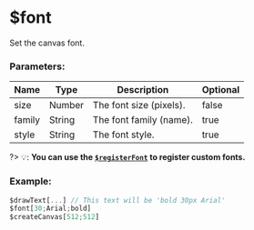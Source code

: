 # $font
Set the canvas font.

### Parameters:
| Name      | Type        | Description             | Optional    |
| --------- | ----------- | ------------------------| ----------- |
| size      | Number      | The font size (pixels). | false       |
| family    | String      | The font family (name). | true        |
| style     | String      | The font style.         | true        |

?> 💡: **You can use the [`$registerFont`](functions/$registerFont.md) to register custom fonts.**

### Example:
```js
$drawText[...] // This text will be 'bold 30px Arial'
$font[30;Arial;bold]
$createCanvas[512;512]
```
